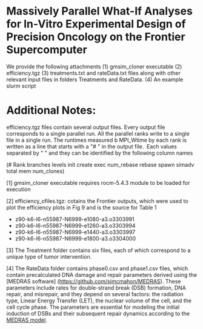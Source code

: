# Massively Parallel What-If Analyses for In-Vitro Experimental Design of Precision Oncology on the Frontier Supercomputer

We provide the following attachments 
(1) gmsim_cloner executable
(2) efficiency.tgz
(3) treatments.txt and rateData.txt files along with other relevant input files in folders Treatments and RateData.
(4) An example slurm script 


Additional Notes:
=================

efficiency.tgz files contain several output files. Every output file corresponds to a single parallel run. 
All the parallel ranks write to a single file in a single run.
The runtimes measured b MPI_Wtime by each rank is written as a line that starts with a "# " in the output file. 
Each values separated by " " and they can be identified by the following column names

(# Rank branches levels init create exec num_rebase rebase spawn simadv total mem num_clones)


[1] gmsim_cloner executable requires rocm-5.4.3 module to be loaded for execution

[2] efficiency_ofiles.tgz: cotains the Frontier outputs, which were used to plot the efficiency plots in Fig 9 and is the source for Table 1 

  * z90-k6-l6-n55987-N6999-e1080-a3.o3303991
  * z90-k6-l6-n55987-N6999-e1260-a3.o3303994
  * z90-k6-l6-n55987-N6999-e1440-a3.o3303997
  * z90-k6-l6-n55987-N6999-e1800-a3.o3304000

[3] The Treatment folder contains six files, each of which correspond to a unique type of tumor intervention.

[4] The RateData folder contains phase0.csv and phase1.csv files, which contain precalculated DNA damage and repair parameters derived using the [MEDRAS software] (https://github.com/sjmcmahon/MEDRAS). These parameters include rates for double-strand break (DSB) formation, DNA repair, and misrepair, and they depend on several factors: the radiation type, Linear Energy Transfer (LET), the nuclear volume of the cell, and the cell cycle phase. The parameters are essential for modeling the initial induction of DSBs and their subsequent repair dynamics according to the [MEDRAS model](https://www.frontiersin.org/journals/oncology/articles/10.3389/fonc.2021.689112/full).
